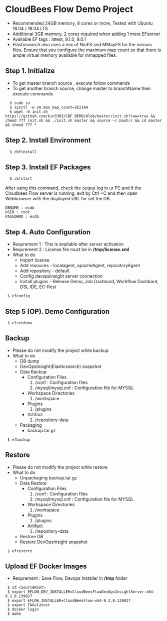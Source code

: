 # CloudBees Flow Demo Project

- Recommended 24GB memory, 8 cores or more, Tested with Ubuntu 16.04 / 18.04 LTS 
- Additional 3GB memory, 2 cores required when adding 1 more EFserver
- Available EF tags : latest, 9.1.0, 9.0.1
- Elasticsearch also uses a mix of NioFS and MMapFS for the various files. 
Ensure that you configure the maximum map count so that there is ample virtual memory available for mmapped files.

## Step 1. Initialize

- To get master branch source , execute follow commands
- To get another branch source, change master to branchName then execute commands

```console
  $ sudo su
  $ sysctl -w vm.max_map_count=262144 
  $ wget -O init.sh  https://github.com/kin3303/CBF_DEMO/blob/master/init.sh?raw=true && chmod 777 init.sh && ./init.sh master && source ~/.bashrc && cd master && chmod 777 *
```

## Step 2. Install Environment

```console
  $ cbfinstall
```

## Step 3. Install EF Packages

```console
  $ cbfstart
```
After using this command, 
check the output log in ur PC and if the Cloudbees Flow server is running, exit by Ctrl +C and then 
open Webbrowser with the displayed URL for set the DB.
```
DBNAME : ecdb
USER : root
PASSOWRD : ecdb
```
## Step 4. Auto Configuration

* Requrement 1 : This is available after server activation
* Requrement 2 : License file must be in **/tmp/license.xml**
* What to do
   - Import license
   - Add resouces - localagent, apacheAgent, repositoryAgent
   - Add repository - default
   - Config devopsinsight server connection
   - Install plugins - Release Demo, Job Dashbard, Workflow Dashbard, DSL IDE, EC-Rest

```console
 $ efconfig
```

## Step 5 (OP). Demo Configuration

```console
 $ efsetdemo
```

## Backup
* Please do not modify the project while backup
* What to do
  - DB dump 
  - DevOpsInsight(Elasticsearch) snapshot 
  - Data Backup       
    + Configuration Files
       1. <DATADIR>/conf  :  Configuration files
       2. <DATADIR>/mysql/mysql.cnf  : Configuration file for MYSQL
    + Workspace Directories
       1. <DATADIR>/workspace
    + Plugins
       1. <DATADIR>/plugins
    + Artifact
       1. <DATADIR>/repository-data
  - Packaging
    + backup.tar.gz
  
```console
 $ efbackup
```

## Restore
* Please do not modify the project while restore
* What to do
  - Unpackaging backup.tar.gz
  - Data Restore       
    + Configuration Files
       1. <DATADIR>/conf  :  Configuration files
       2. <DATADIR>/mysql/mysql.cnf  : Configuration file for MYSQL
    + Workspace Directories
       1. <DATADIR>/workspace
    + Plugins
       1. <DATADIR>/plugins
    + Artifact
       1. <DATADIR>/repository-data
  - Restore DB
  - Restore DevOpsInsight snapshot
```console
 $ efrestore
```

## Upload EF Docker Images

- Requrement : Save Flow, Devops Installer in **/tmp** folder

```console
 $ cd <SourceRoot>
 $ export EFLOW_DEV_INSTALLER=CloudBeesFlowDevOpsInsightServer-x64-9.2.0.139827
 $ export EFLOW_INSTALLER=CloudBeesFlow-x64-9.2.0.139827
 $ export TAG=latest
 $ docker login
 $ make
``` 


